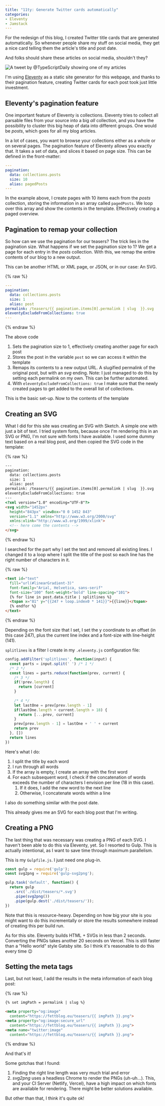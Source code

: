 ```yaml
---
title: "11ty: Generate Twitter cards automatically"
categories:
- Eleventy
- Jamstack
---
```


For the redesign of this blog, I created Twitter title cards that are generated automatically. So whenever people share my stuff on social media, they get a nice card telling them the article's title and post date.

And folks should share these articles on social media, shouldn't they? 

![A tweet by @TypeScriptDaily showing one of my articles](/wp-content/uploads/2020/titlecard-demo.jpg)


I'm using [Eleventy](https://11ty.dev) as a static site generator for this webpage, and thanks to their pagination feature, creating Twitter cards for each post took just little investment.

## Eleventy's pagination feature

One important feature of Eleventy is collections. Eleventy tries to collect all parsable files from your source into a big *all* collection, and you have the possibility to cluster this big heap of data into different groups. One would be *posts*, which goes for all my blog articles. 

In a lot of cases, you want to browse your collections either as a whole or on several pages. The pagination feature of Eleventy allows you exactly that. It takes a set of data, and slices it based on page size. This can be defined in the front-matter:

```yaml
---
pagination:
  data: collections.posts
  size: 10
  alias: pagedPosts
---
```

In the example above, I create pages with 10 items each from the *posts* collection, storing the information in an array called `pagedPosts`. We loop over this array and show the contents in the template. Effectively creating a paged overview.

## Pagination to remap your collection

So how can we use the pagination for our teasers? The trick lies in the pagination size. What happens if we set the pagination size to 1? We get a page for each entry in the *posts* collection. With this, we remap the entire contents of our blog to a new output. 

This can be another HTML or XML page, or JSON, or in our case: An SVG.

{% raw %}
```yaml
---
pagination:
  data: collections.posts
  size: 1
  alias: post
permalink: /teasers/{{ pagination.items[0].permalink | slug  }}.svg
eleventyExcludeFromCollections: true
---
```
{% endraw %}

The above code

1. Sets the pagination size to 1, effectively creating another page for each post
2. Stores the post in the variable `post` so we can access it within the template
3. Remaps its contents to a new output URL. A slugified permalink of the original post, but with an *svg* ending. Note: I just managed to do this by setting each permalink on my own. This can be further automated.
4. With `eleventyExcludeFromCollections: true` I make sure that the newly created pages to get added to the overall list of collections. 

This is the basic set-up. Now to the contents of the template

## Creating an SVG

What I did for this site was creating an SVG with Sketch. A simple one with just a bit of text. I tried system fonts, because once I'm rendering this in an SVG or PNG, I'm not sure with fonts I have available. I used some dummy text based on a real blog post, and then copied the SVG code in the template:

{% raw %}
```html
---
pagination:
  data: collections.posts
  size: 1
  alias: post
permalink: /teasers/{{ pagination.items[0].permalink | slug  }}.svg
eleventyExcludeFromCollections: true
---
<?xml version="1.0" encoding="UTF-8"?>
<svg width="1452px" 
  height="843px" viewBox="0 0 1452 843"
  version="1.1" xmlns="http://www.w3.org/2000/svg"
  xmlns:xlink="http://www.w3.org/1999/xlink">
  <!-- here come the contents -->
</svg>
```
{% endraw %}

I searched for the part why I set the text and removed all existing lines. I changed it to a loop where I split the title of the post so each line has the right number of characters in it. 

{% raw %}
```html
<text id="text"
  fill="url(#linearGradient-3)"
  font-family="Arial, Helvetica, sans-serif"
  font-size="100" font-weight="bold" line-spacing="101">
  {% for line in post.data.title | splitlines %}
  <tspan x="81" y="{{247 + loop.index0 * 141}}">{{line}}</tspan>
  {% endfor %}
</text>
```
{% endraw %}

Depending on the font size that I set, I set the y coordinate to an offset (in this case 247), plus the current line index and a font-size with line-height (141).

`splitlines` is a filter I create in my `.eleventy.js` configuration file:

```javascript
config.addFilter('splitlines', function(input) {
  const parts = input.split(' ') /* 1 */
  /* 2 */
  const lines = parts.reduce(function(prev, current) {
    /* 3 */
    if(!prev.length) {
      return [current]
    }
    
    /* 4 */
    let lastOne = prev[prev.length - 1]
    if(lastOne.length + current.length > 18) {
      return [...prev, current]
    }
    prev[prev.length - 1] = lastOne + ' ' + current
    return prev
  }, [])
  return lines
})
```

Here's what I do:

1. I split the title by each word
2. I run through all words
3. If the array is empty, I create an array with the first word
4. For each subsequent word, I check if the concatenation of words exceeds the number of characters I envision per line (18 in this case).
   1. If it does, I add the new word to the next line
   2. Otherwise, I concatenate words within a line

I also do something similar with the post date.

This already gives me an SVG for each blog post that I'm writing.

## Creating a PNG

The last thing that was necessary was creating a PNG of each SVG. I haven't been able to do this via Eleventy, yet. So I resorted to Gulp. This is actually intentional, as I want to save time through maximum parallelism.

This is my `Gulpfile.js`. I just need one plug-in.

```javascript
const gulp = require('gulp');
const svg2png = require('gulp-svg2png');

gulp.task('default', function() {
  return gulp
    .src('./dist/teasers/*.svg')
    .pipe(svg2png())
    .pipe(gulp.dest('./dist/teasers/'));
})
```

Note that this is resource-heavy. Depending on how big your site is you might want to do this incrementally or store the results somewhere instead of creating this per build run.

As for this site. Eleventy builds HTML + SVGs in less than 2 seconds. Converting the PNGs takes another 20 seconds on Vercel. This is still faster than a "Hello world" style Gatsby site. So I think it's reasonable to do this every time 😉

## Setting the meta tags

Last, but not least, I add the results in the meta information of each blog post:

{% raw %}
```html
{% set imgPath = permalink | slug %}

<meta property="og:image" 
  content="https://fettblog.eu/teasers/{{ imgPath }}.png">
<meta property="og:image:secure_url"
  content="https://fettblog.eu/teasers/{{ imgPath }}.png">
<meta name="twitter:image"
  content="https://fettblog.eu/teasers/{{ imgPath }}.png">
```
{% endraw %}


And that's it! 

Some gotchas that I found:

1. Finding the right line length was very much trial and error
2. *svg2png* uses a headless Chrome to render the PNGs (uh-uh...). This, and your CI Server (Netlify, Vercel), have a high impact on which fonts are available for rendering. There might be better solutions available.

But other than that, I think it's quite ok!
